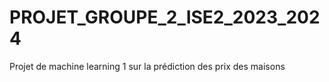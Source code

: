 # PROJET_GROUPE_2_ISE2_2023_2024
Projet de machine learning 1 sur la prédiction des prix des maisons
